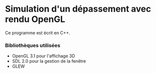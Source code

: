 # Simulation d'un dépassement avec rendu OpenGL

Ce programme est écrit en C++.

### Bibliothèques utilisées

- OpenGL 3.1 pour l'affichage 3D
- SDL 2.0 pour la gestion de la fenêtre
- GLEW
